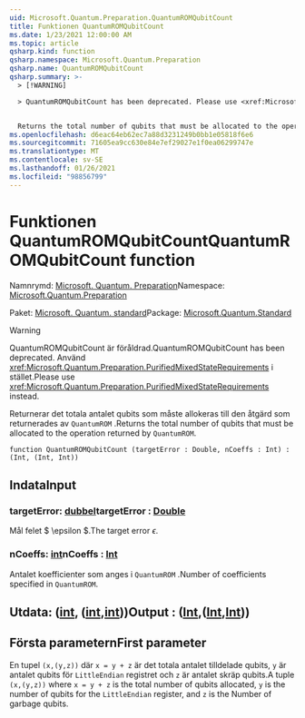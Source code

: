```yaml
---
uid: Microsoft.Quantum.Preparation.QuantumROMQubitCount
title: Funktionen QuantumROMQubitCount
ms.date: 1/23/2021 12:00:00 AM
ms.topic: article
qsharp.kind: function
qsharp.namespace: Microsoft.Quantum.Preparation
qsharp.name: QuantumROMQubitCount
qsharp.summary: >-
  > [!WARNING]

  > QuantumROMQubitCount has been deprecated. Please use <xref:Microsoft.Quantum.Preparation.PurifiedMixedStateRequirements> instead.


  Returns the total number of qubits that must be allocated to the operation returned by `QuantumROM`.
ms.openlocfilehash: d6eac64eb62ec7a88d3231249b0bb1e05818f6e6
ms.sourcegitcommit: 71605ea9cc630e84e7ef29027e1f0ea06299747e
ms.translationtype: MT
ms.contentlocale: sv-SE
ms.lasthandoff: 01/26/2021
ms.locfileid: "98856799"
---
```

# <a name="quantumromqubitcount-function"></a><span data-ttu-id="484be-102">Funktionen QuantumROMQubitCount</span><span class="sxs-lookup"><span data-stu-id="484be-102">QuantumROMQubitCount function</span></span>

<span data-ttu-id="484be-103">Namnrymd: [Microsoft. Quantum. Preparation](xref:Microsoft.Quantum.Preparation)</span><span class="sxs-lookup"><span data-stu-id="484be-103">Namespace: [Microsoft.Quantum.Preparation](xref:Microsoft.Quantum.Preparation)</span></span>

<span data-ttu-id="484be-104">Paket: [Microsoft. Quantum. standard](https://nuget.org/packages/Microsoft.Quantum.Standard)</span><span class="sxs-lookup"><span data-stu-id="484be-104">Package: [Microsoft.Quantum.Standard](https://nuget.org/packages/Microsoft.Quantum.Standard)</span></span>


> [!WARNING]
> <span data-ttu-id="484be-105">QuantumROMQubitCount är föråldrad.</span><span class="sxs-lookup"><span data-stu-id="484be-105">QuantumROMQubitCount has been deprecated.</span></span> <span data-ttu-id="484be-106">Använd <xref:Microsoft.Quantum.Preparation.PurifiedMixedStateRequirements> i stället.</span><span class="sxs-lookup"><span data-stu-id="484be-106">Please use <xref:Microsoft.Quantum.Preparation.PurifiedMixedStateRequirements> instead.</span></span>

<span data-ttu-id="484be-107">Returnerar det totala antalet qubits som måste allokeras till den åtgärd som returnerades av `QuantumROM` .</span><span class="sxs-lookup"><span data-stu-id="484be-107">Returns the total number of qubits that must be allocated to the operation returned by `QuantumROM`.</span></span>

```qsharp
function QuantumROMQubitCount (targetError : Double, nCoeffs : Int) : (Int, (Int, Int))
```


## <a name="input"></a><span data-ttu-id="484be-108">Indata</span><span class="sxs-lookup"><span data-stu-id="484be-108">Input</span></span>

### <a name="targeterror--double"></a><span data-ttu-id="484be-109">targetError: [dubbel](xref:microsoft.quantum.lang-ref.double)</span><span class="sxs-lookup"><span data-stu-id="484be-109">targetError : [Double](xref:microsoft.quantum.lang-ref.double)</span></span>

<span data-ttu-id="484be-110">Mål felet $ \epsilon $.</span><span class="sxs-lookup"><span data-stu-id="484be-110">The target error $\epsilon$.</span></span>


### <a name="ncoeffs--int"></a><span data-ttu-id="484be-111">nCoeffs: [int](xref:microsoft.quantum.lang-ref.int)</span><span class="sxs-lookup"><span data-stu-id="484be-111">nCoeffs : [Int](xref:microsoft.quantum.lang-ref.int)</span></span>

<span data-ttu-id="484be-112">Antalet koefficienter som anges i `QuantumROM` .</span><span class="sxs-lookup"><span data-stu-id="484be-112">Number of coefficients specified in `QuantumROM`.</span></span>



## <a name="output--intintint"></a><span data-ttu-id="484be-113">Utdata: ([int](xref:microsoft.quantum.lang-ref.int), ([int](xref:microsoft.quantum.lang-ref.int),[int](xref:microsoft.quantum.lang-ref.int)))</span><span class="sxs-lookup"><span data-stu-id="484be-113">Output : ([Int](xref:microsoft.quantum.lang-ref.int),([Int](xref:microsoft.quantum.lang-ref.int),[Int](xref:microsoft.quantum.lang-ref.int)))</span></span>

## <a name="first-parameter"></a><span data-ttu-id="484be-114">Första parametern</span><span class="sxs-lookup"><span data-stu-id="484be-114">First parameter</span></span>

<span data-ttu-id="484be-115">En tupel `(x,(y,z))` där `x = y + z` är det totala antalet tilldelade qubits, `y` är antalet qubits för `LittleEndian` registret och `z` är antalet skräp qubits.</span><span class="sxs-lookup"><span data-stu-id="484be-115">A tuple `(x,(y,z))` where `x = y + z` is the total number of qubits allocated, `y` is the number of qubits for the `LittleEndian` register, and `z` is the Number of garbage qubits.</span></span>